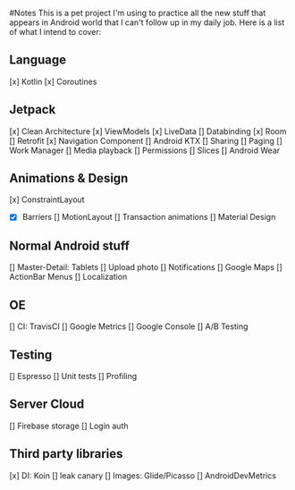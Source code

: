 #Notes
This is a pet project I'm using to practice all the new stuff that appears in Android world that I can't follow up in
my daily job. Here is a list of what I intend to cover:

## Language
[x] Kotlin
[x] Coroutines

## Jetpack
[x] Clean Architecture
[x] ViewModels
[x] LiveData
[] Databinding
[x] Room
[] Retrofit
[x] Navigation Component
[] Android KTX
[] Sharing
[] Paging
[] Work Manager
[] Media playback
[] Permissions
[] Slices
[] Android Wear

## Animations & Design
[x] ConstraintLayout
- [x] Barriers
[] MotionLayout
[] Transaction animations
[] Material Design

## Normal Android stuff
[] Master-Detail: Tablets
[] Upload photo
[] Notifications
[] Google Maps
[] ActionBar Menus
[] Localization

## OE
[] CI: TravisCI
[] Google Metrics
[] Google Console
[] A/B Testing

## Testing
[] Espresso
[] Unit tests
[] Profiling

## Server Cloud
[] Firebase storage
[] Login auth

## Third party libraries
[x] DI: Koin
[] leak canary
[] Images: Glide/Picasso
[] AndroidDevMetrics